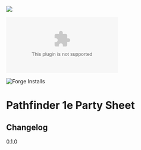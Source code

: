 ![](https://img.shields.io/badge/Foundry-v0.8.6-informational)
<!--- Downloads @ Latest Badge -->
![Latest Release Download Count](https://img.shields.io/github/downloads/NorthernTempest/party-sheet-pf1e/latest/module.zip)

<!--- Forge Bazaar Install % Badge -->
![Forge Installs](https://img.shields.io/badge/dynamic/json?label=Forge%20Installs&query=package.installs&suffix=%25&url=https%3A%2F%2Fforge-vtt.com%2Fapi%2Fbazaar%2Fpackage%2Fparty-sheet-pf1e&colorB=4aa94a)
# Pathfinder 1e Party Sheet

## Changelog
0.1.0